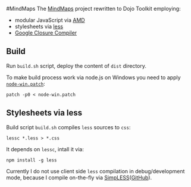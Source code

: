 #MindMaps
The [MindMaps](https://github.com/drichard/mindmaps) project rewritten to Dojo Toolkit employing:

- modular JavaScript via [AMD](http://requirejs.org/docs/whyamd.html)
- stylesheets via [less](http://lesscss.org/)
- [Google Closure Compiler](http://code.google.com/p/closure-compiler/)

## Build
Run `build.sh` script, deploy the content of `dist` directory.

To make build process work via node.js on Windows you need to apply [`node-win.patch`](http://bugs.dojotoolkit.org/ticket/15413):

    patch -p0 < node-win.patch

## Stylesheets via less
Build script `build.sh` compiles `less` sources to `css`:
    
    lessc *.less > *.css

It depends on `lessc`, intall it via:

    npm install -g less

Currently I do not use client side `less` compilation in debug/development mode, because I compile on-the-fly via [SimpLESS](http://wearekiss.com/simpless)([GitHub](https://github.com/paratron/SimpLESS/)).